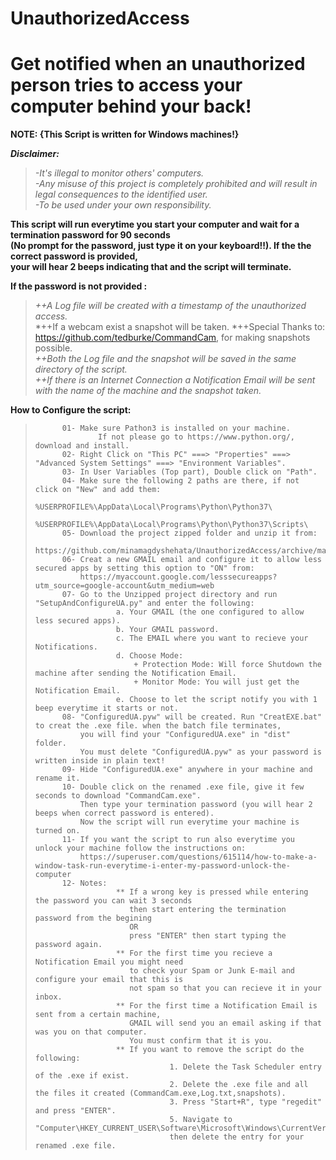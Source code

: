 # **UnauthorizedAccess**
# Get notified when an unauthorized person tries to access your computer behind your back!

**NOTE: {This Script is written for Windows machines!}**


***Disclaimer:***  
>*-It's illegal to monitor others' computers.*  
>*-Any misuse of this project is completely prohibited and will result in legal consequences to the identified user.*  
>*-To be used under your own responsibility.*  

**This script will run everytime you start your computer and wait for a termination password for 90 seconds  
(No prompt for the password, just type it on your keyboard!!). If the the correct password is provided,  
your will hear 2 beeps indicating that and the script will terminate.**  

**If the password is not provided :**  
>  *++A Log file will be created with a timestamp of the unauthorized access.*  
>  *++If a webcam exist a snapshot will be taken. 
>  *++Special Thanks to: https://github.com/tedburke/CommandCam, for making snapshots possible.  
>  *++Both the Log file and the snapshot will be saved in the same directory of the script.*  
>  *++If there is an Internet Connection a Notification Email will be sent with the name of the machine and the snapshot taken.*  
    

**How to Configure the script:**  
>			01- Make sure Pathon3 is installed on your machine.    
>					If not please go to https://www.python.org/, download and install.  
>			02- Right Click on "This PC" ===> "Properties" ===> "Advanced System Settings" ===> "Environment Variables".  
>			03- In User Variables (Top part), Double click on "Path".  
>			04- Make sure the following 2 paths are there, if not click on "New" and add them:  
>						%USERPROFILE%\AppData\Local\Programs\Python\Python37\  
>						%USERPROFILE%\AppData\Local\Programs\Python\Python37\Scripts\  
>			05- Download the project zipped folder and unzip it from:  
>			    https://github.com/minamagdyshehata/UnauthorizedAccess/archive/master.zip  
>			06- Creat a new GMAIL email and configure it to allow less secured apps by setting this option to "ON" from:  
>			    https://myaccount.google.com/lesssecureapps?utm_source=google-account&utm_medium=web  
>			07- Go to the Unzipped project directory and run "SetupAndConfigureUA.py" and enter the following:  
>						a. Your GMAIL (the one configured to allow less secured apps).  
>						b. Your GMAIL password.  
>						c. The EMAIL where you want to recieve your Notifications.  
>						d. Choose Mode:  
>							+ Protection Mode: Will force Shutdown the machine after sending the Notification Email.  
>							+ Monitor Mode: You will just get the Notification Email.  
>						e. Choose to let the script notify you with 1 beep everytime it starts or not.  
>			08- "ConfiguredUA.pyw" will be created. Run "CreatEXE.bat" to creat the .exe file. when the batch file terminates,  
>			    you will find your "ConfiguredUA.exe" in "dist" folder.  
>			    You must delete "ConfiguredUA.pyw" as your password is written inside in plain text!  
>			09- Hide "ConfiguredUA.exe" anywhere in your machine and rename it.  
>			10- Double click on the renamed .exe file, give it few seconds to download "CommandCam.exe".  
>			    Then type your termination password (you will hear 2 beeps when correct password is entered).  
>			    Now the script will run everytime your machine is turned on.  
>			11- If you want the script to run also everytime you unlock your machine follow the instructions on:  
>			    https://superuser.com/questions/615114/how-to-make-a-window-task-run-everytime-i-enter-my-password-unlock-the-computer  
>			12- Notes:  
>						** If a wrong key is pressed while entering the password you can wait 3 seconds  
>						   then start entering the termination password from the begining  
>						   OR  
>						   press "ENTER" then start typing the password again.  
>						** For the first time you recieve a Notification Email you might need  
>						   to check your Spam or Junk E-mail and configure your email that this is  
>						   not spam so that you can recieve it in your inbox.  
>						** For the first time a Notification Email is sent from a certain machine,  
>						   GMAIL will send you an email asking if that was you on that computer.  
>						   You must confirm that it is you.  
>						** If you want to remove the script do the following:  
>									1. Delete the Task Scheduler entry of the .exe if exist.  
>									2. Delete the .exe file and all the files it created (CommandCam.exe,Log.txt,snapshots).  
>									3. Press "Start+R", type "regedit" and press "ENTER".  
>									5. Navigate to "Computer\HKEY_CURRENT_USER\Software\Microsoft\Windows\CurrentVersion\Run",  
>									then delete the entry for your renamed .exe file.  

                               
